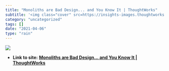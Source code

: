 ```yaml
---
title: "Monoliths are Bad Design... and You Know It | ThoughtWorks"
subtitle: '<img class="cover" src=https://insights-images.thoughtworks.com/bee_cropped_dabbab6afb11701c9088a6a9...'
category: "uncategorized"
tags: []
date: "2021-04-06"
type: "rain"
---
```

<img class="cover" src=https://insights-images.thoughtworks.com/bee_cropped_dabbab6afb11701c9088a6a9d7a4afa4.jpeg>


* **Link to site:** **[Monoliths are Bad Design... and You Know It | ThoughtWorks](https://www.thoughtworks.com/insights/blog/monoliths-are-bad-design-and-you-know-it)**